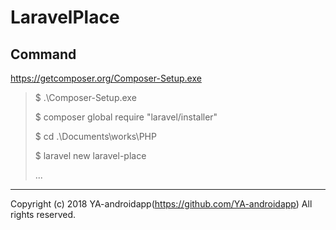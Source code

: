 # LaravelPlace

## Command

https://getcomposer.org/Composer-Setup.exe

> $ .\Composer-Setup.exe
>
> $ composer global require "laravel/installer"
>
> $ cd .\Documents\works\PHP
>
> $ laravel new laravel-place
>
> ...

---

Copyright (c) 2018 YA-androidapp(https://github.com/YA-androidapp) All rights reserved.